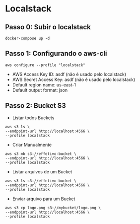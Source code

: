 # Localstack

## Passo 0: Subir o localstack
```
docker-compose up -d
```

## Passo 1: Configurando o aws-cli
```
aws configure --profile "localstack"
```
- AWS Access Key ID: asdf (não é usado pelo localstack)
- AWS Secret Access Key: asdf (não é usado pelo localstack)
- Default region name: us-east-1
- Default output format: json

## Passo 2: Bucket S3

* Listar todos Buckets
```
aws s3 ls \
--endpoint-url http://localhost:4566 \
--profile localstack
```

* Criar Manualmente
```
aws s3 mb s3://effetivo-bucket \
--endpoint-url http://localhost:4566 \
--profile localstack

```

* Listar arquivos de um Bucket
```
aws s3 ls s3://effetivo-bucket \
--endpoint-url http://localhost:4566 \
--profile localstack 
```

* Enviar arquivo para um Bucket
```
aws s3 cp logo.png s3://mybucket/logo.png \
--endpoint-url http://localhost:4566 \
--profile localstack 
```